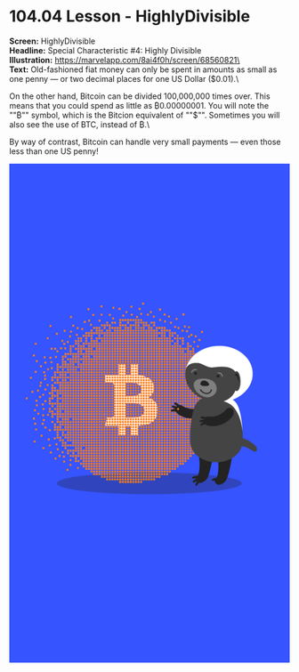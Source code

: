 # 104.04 Lesson - HighlyDivisible

**Screen:** HighlyDivisible\
**Headline:** Special Characteristic #4: Highly Divisible\
**Illustration:** https://marvelapp.com/8ai4f0h/screen/68560821\
\
**Text:** Old-fashioned fiat money can only be spent in amounts as small as one penny — or two decimal places for one US Dollar ($0.01).\


On the other hand, Bitcoin can be divided 100,000,000 times over. This means that you could spend as little as ₿0.00000001. You will note the ""₿"" symbol, which is the Bitcion equivalent of ""$"". Sometimes you will also see the use of BTC, instead of ₿.\


By way of contrast, Bitcoin can handle very small payments — even those less than one US penny!

![](<../.gitbook/assets/image (17).png>)
